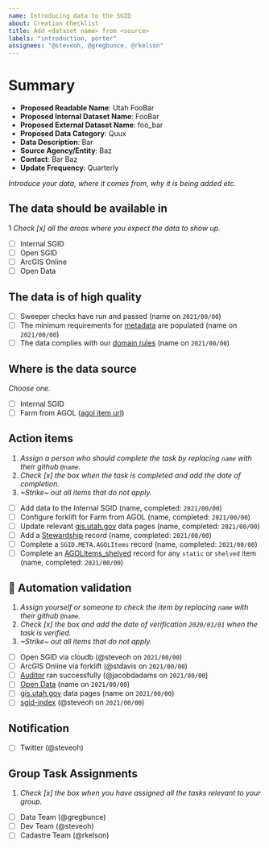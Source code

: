```yaml
---
name: Introducing data to the SGID
about: Creation Checklist
title: Add <dataset name> from <source>
labels: "introduction, porter"
assignees: "@steveoh, @gregbunce, @rkelson"
---
```


# Summary

- **Proposed Readable Name**: Utah FooBar <!-- AGOL_PUBLISHED_NAME -->
- **Proposed Internal Dataset Name**: FooBar
- **Proposed External Dataset Name**: foo_bar <!-- AGOL_PUBLISHED_NAME with spaces converted to underscores and Utah removed -->
- **Proposed Data Category**: Quux
- **Data Description**: Bar
- **Source Agency/Entity**: Baz
- **Contact**: Bar Baz
- **Update Frequency**: Quarterly

_Introduce your data, where it comes from, why it is being added etc._

## The data should be available in

1 _Check [x] all the areas where you expect the data to show up._

- [ ] Internal SGID
- [ ] Open SGID
- [ ] ArcGIS Online
- [ ] Open Data

## The data is of high quality

- [ ] Sweeper checks have run and passed (name on `2021/00/00`)
- [ ] The minimum requirements for [metadata](https://gis.utah.gov/about/policy/sgid/) are populated (name on `2021/00/00`)
- [ ] The data complies with our [domain rules](https://gis.utah.gov/about/policy/sgid/) (name on `2021/00/00`)

## Where is the data source

_Choose one._

- [ ] Internal SGID
- [ ] Farm from AGOL ([agol item url](??))

## Action items

1. _Assign a person who should complete the task by replacing `name` with their github `@name`._
1. _Check [x] the box when the task is completed and add the date of completion._
1. _~Strike~ out all items that do not apply._

- [ ] Add data to the Internal SGID (name, completed: `2021/00/00`)
- [ ] Configure forklift for Farm from AGOL (name, completed: `2021/00/00`)
- [ ] Update relevant [gis.utah.gov](https://gis.utah.gov/data) data pages (name, completed: `2021/00/00`)
- [ ] Add a [Stewardship](https://docs.google.com/spreadsheets/d/11ASS7LnxgpnD0jN4utzklREgMf1pcvYjcXcIcESHweQ/edit#gid=1) record (name, completed: `2021/00/00`)
- [ ] Complete a `SGID.META.AGOLItems` record (name, completed: `2021/00/00`)
- [ ] Complete an [AGOLItems_shelved](http://utah.maps.arcgis.com/home/item.html?id=1760fbedbc7e49429aa6c0c3ab1442ec) record for any `static` or `shelved` item (name, completed: `2021/00/00`)

## :robot: Automation validation

1. _Assign yourself or someone to check the item by replacing `name` with their github `@name`._
1. _Check [x] the box and add the date of verification `2020/01/01` when the task is verified._
1. _~Strike~ out all items that do not apply._

- [ ] Open SGID via cloudb (@steveoh on `2021/00/00`)
- [ ] ArcGIS Online via forklift (@stdavis on `2021/00/00`)
- [ ] [Auditor](https://github.com/agrc/Auditor) ran successfully (@jacobdadams on `2021/00/00`)
- [ ] [Open Data](https://opendata.gis.utah.gov) (name on `2021/00/00`)
- [ ] [gis.utah.gov](https://gis.utah.gov/data) data pages (name on `2021/00/00`)
- [ ] [sgid-index](https://gis.utah.gov/data/sgid-index) (@steveoh on `2021/00/00`)

## Notification

- [ ] Twitter (@steveoh)

## Group Task Assignments

1. _Check [x] the box when you have assigned all the tasks relevant to your group._

- [ ] Data Team (@gregbunce)
- [ ] Dev Team (@steveoh)
- [ ] Cadastre Team (@rkelson)
